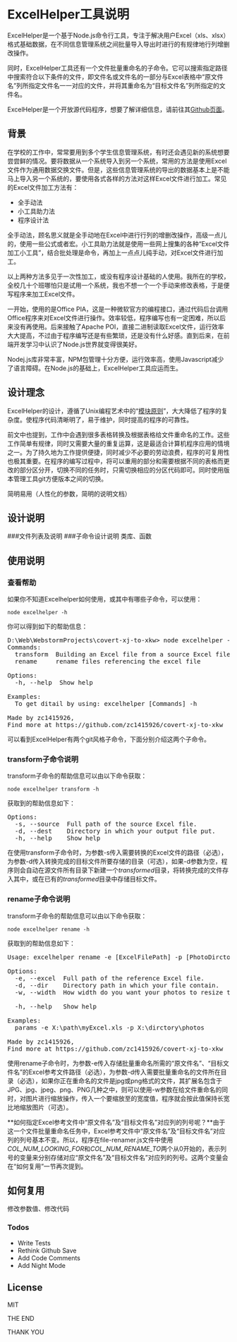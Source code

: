 # ExcelHelper工具说明

ExcelHelper是一个基于Node.js命令行工具，专注于解决用户Excel（xls、xlsx）格式基础数据，在不同信息管理系统之间批量导入导出时进行的有规律地行列增删改操作。

同时，ExcelHelper工具还有一个文件批量重命名的子命令。它可以搜索指定路径中搜索符合以下条件的文件，即文件名或文件名的一部分与Excel表格中“原文件名”列所指定文件名一一对应的文件，并将其重命名为“目标文件名”列所指定的文件名。

ExcelHelper是一个开放源代码程序，想要了解详细信息，请前往其[Github页面][github-repo-url]。

## 背景
在学校的工作中，常常要用到多个学生信息管理系统，有时还会遇见新的系统想要尝尝鲜的情况。要将数据从一个系统导入到另一个系统，常用的方法是使用Excel文件作为通用数据交换文件。但是，这些信息管理系统的导出的数据基本上是不能马上导入另一个系统的，要使用各式各样的方法对这样Excel文件进行加工。常见的Excel文件加工方法有：

- 全手动法
- 小工具助力法
- 程序设计法

全手动法，顾名思义就是全手动地在Excel中进行行列的增删改操作，高级一点儿的，使用一些公式或者宏。小工具助力法就是使用一些网上搜集的各种“Excel文件加工小工具”，结合批处理是命令，再加上一点点儿纯手动，对Excel文件进行加工。

以上两种方法多见于一次性加工，或没有程序设计基础的人使用。我所在的学校，全校几十个班哪怕只是试用一个系统，我也不想一个一个手动来修改表格，于是便写程序来加工Excel文件。

一开始，使用的是Office PIA，这是一种微软官方的编程接口，通过代码后台调用Office程序来对Excel文件进行操作。效率较低，程序编写也有一定困难，所以后来没有再使用。后来接触了Apache POI，直接二进制读取Excel文件，运行效率大大提高，不过由于程序编写还是有些繁琐，还是没有什么好感。直到后来，在前端开发学习中认识了Node.js世界就变得很美好。

Nodej.js库非常丰富，NPM包管理十分方便，运行效率高，使用Javascript减少了语言障碍。在Node.js的基础上，ExcelHelper工具应运而生。

## 设计理念
ExcelHelper的设计，遵循了Unix编程艺术中的“[模块原则][Module-principle]”，大大降低了程序的复杂度。使程序代码清晰明了，易于维护，同时提高的程序的可靠性。

前文中也提到，工作中会遇到很多表格转换及根据表格给文件重命名的工作。这些工作简单有规律，同时又需要大量的重复运算，这是最适合计算机程序应用的情境之一。为了持久地为工作提供便捷，同时减少不必要的劳动浪费，程序的可复用性也极其重要。在程序的编写过程中，将可以重用的部分和需要根据不同的表格而更改的部分区分开，切换不同的任务时，只需切换相应的分区代码即可。同时使用版本管理工具git方便版本之间的切换。

简明易用（人性化的参数，简明的说明文档）

## 设计说明

###文件列表及说明
###子命令设计说明
类库、函数

## 使用说明

### 查看帮助
如果你不知道Excelhelper如何使用，或其中有哪些子命令，可以使用：

```
node excelhelper -h
```

你可以得到如下的帮助信息：

<pre>
D:\Web\WebstormProjects\covert-xj-to-xkw> node excelhelper -h
Commands:
  transform  Building an Excel file from a source Excel file.
  rename     rename files referencing the excel file
  
Options:
  -h, --help  Show help                                                [boolean]

Examples:
  To get ditail by using: excelhelper [Commands] -h

Made by zc1415926,
Find more at https://github.com/zc1415926/covert-xj-to-xkw
</pre>

可以看到ExcelHelper有两个git风格子命令，下面分别介绍这两个子命令。

### transform子命令说明

transform子命令的帮助信息可以由以下命令获取：

```
node excelhelper transform -h
```

获取到的帮助信息如下：
<pre>
Options:
  -s, --source  Full path of the source Excel file.          [string] [required]
  -d, --dest    Directory in which your output file put.                [string]
  -h, --help    Show help                                              [boolean]
</pre>

在使用transform子命令时，为参数-s传入需要转换的Excel文件的路径（必选），为参数-d传入转换完成的目标文件所要存储的目录（可选），如果-d参数为空，程序则会自动在源文件所有目录下新建一个*transformed*目录，将转换完成的文件存入其中，或在已有的*transformed*目录中存储目标文件。

### rename子命令说明
transform子命令的帮助信息可以由以下命令获取：

```
node excelhelper rename -h
```

获取到的帮助信息如下：
<pre>
Usage: excelhelper rename -e [ExcelFilePath] -p [PhotoDirctory]

Options:
  -e, --excel  Full path of the reference Excel file.        [string] [required]
  -d, --dir    Directory path in which your file contain.    [string] [required]
  -w, --width  How width do you want your photos to resize to.(Ratio keeping) 
                                                                        [string]
  -h, --help   Show help                                               [boolean]

Examples:
  params -e X:\path\myExcel.xls -p X:\dirctory\photos

Made by zc1415926,
Find more at https://github.com/zc1415926/covert-xj-to-xkw
</pre>

使用rename子命令时，为参数-e传入存储批量重命名所需的“原文件名”、“目标文件名”的Excel参考文件路径（必选），为参数-d传入需要批量重命名的文件所在目录（必选），如果你正在重命名的文件是jpg或png格式的文件，其扩展名包含于JPG、jpg、jpeg、png、PNG几种之中，则可以使用-w参数在给文件重命名的同时，对图片进行缩放操作，传入一个要缩放至的宽度值，程序就会按此值保持长宽比地缩放图片（可选）。

**如何指定Excel参考文件中“原文件名”及“目标文件名”对应列的列号呢？**由于这一个文件批量重命名任务中，Excel参考文件中“原文件名”及“目标文件名”对应列的列号基本不变。所以，程序在file-renamer.js文件中使用*COL_NUM_LOOKING_FOR*和*COL_NUM_RENAME_TO*两个从0开始的，表示列号的变量来分别存储对应“原文件名”及“目标文件名”对应列的列号。这两个变量会在“如何复用”一节再次提到。


## 如何复用
修改参数值、修改代码

### Todos

 - Write Tests
 - Rethink Github Save
 - Add Code Comments
 - Add Night Mode

License
----

MIT


[github-repo-url]: <https://github.com/zc1415926/covert-xj-to-xkw>

[Module-principle]: <http://www.cnblogs.com/chgaowei/archive/2011/07/26/2117644.html>


THE END

THANK YOU
